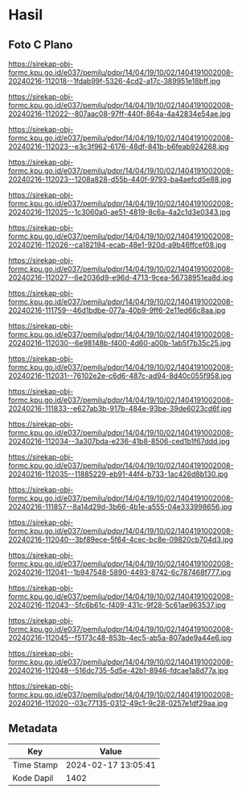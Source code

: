 # Hasil

## Foto C Plano

https://sirekap-obj-formc.kpu.go.id/e037/pemilu/pdpr/14/04/19/10/02/1404191002008-20240216-112018--1fdab99f-5326-4cd2-a17c-389951e18bff.jpg

https://sirekap-obj-formc.kpu.go.id/e037/pemilu/pdpr/14/04/19/10/02/1404191002008-20240216-112022--807aac08-97ff-440f-864a-4a42834e54ae.jpg

https://sirekap-obj-formc.kpu.go.id/e037/pemilu/pdpr/14/04/19/10/02/1404191002008-20240216-112023--e3c3f962-6176-48df-841b-b6feab924268.jpg

https://sirekap-obj-formc.kpu.go.id/e037/pemilu/pdpr/14/04/19/10/02/1404191002008-20240216-112023--1208a828-d55b-440f-9793-ba4aefcd5e88.jpg

https://sirekap-obj-formc.kpu.go.id/e037/pemilu/pdpr/14/04/19/10/02/1404191002008-20240216-112025--1c3060a0-ae51-4819-8c6a-4a2c1d3e0343.jpg

https://sirekap-obj-formc.kpu.go.id/e037/pemilu/pdpr/14/04/19/10/02/1404191002008-20240216-112026--ca182194-ecab-48e1-920d-a9b46ffcef08.jpg

https://sirekap-obj-formc.kpu.go.id/e037/pemilu/pdpr/14/04/19/10/02/1404191002008-20240216-112027--6e2036d9-e96d-4713-9cea-56738951ea8d.jpg

https://sirekap-obj-formc.kpu.go.id/e037/pemilu/pdpr/14/04/19/10/02/1404191002008-20240216-111759--46d1bdbe-077a-40b9-9ff6-2e11ed66c8aa.jpg

https://sirekap-obj-formc.kpu.go.id/e037/pemilu/pdpr/14/04/19/10/02/1404191002008-20240216-112030--6e98148b-f400-4d60-a00b-1ab5f7b35c25.jpg

https://sirekap-obj-formc.kpu.go.id/e037/pemilu/pdpr/14/04/19/10/02/1404191002008-20240216-112031--76102e2e-c6d6-487c-ad94-8d40c055f958.jpg

https://sirekap-obj-formc.kpu.go.id/e037/pemilu/pdpr/14/04/19/10/02/1404191002008-20240216-111833--e627ab3b-917b-484e-93be-39de6023cd6f.jpg

https://sirekap-obj-formc.kpu.go.id/e037/pemilu/pdpr/14/04/19/10/02/1404191002008-20240216-112034--3a307bda-e236-41b8-8506-ced1b1f67ddd.jpg

https://sirekap-obj-formc.kpu.go.id/e037/pemilu/pdpr/14/04/19/10/02/1404191002008-20240216-112035--11885229-eb91-44f4-b733-1ac426d8b130.jpg

https://sirekap-obj-formc.kpu.go.id/e037/pemilu/pdpr/14/04/19/10/02/1404191002008-20240216-111857--8a14d29d-3b66-4b1e-a555-04e333998656.jpg

https://sirekap-obj-formc.kpu.go.id/e037/pemilu/pdpr/14/04/19/10/02/1404191002008-20240216-112040--3bf89ece-5f64-4cec-bc8e-09820cb704d3.jpg

https://sirekap-obj-formc.kpu.go.id/e037/pemilu/pdpr/14/04/19/10/02/1404191002008-20240216-112041--1b947548-5890-4493-8742-6c787468f777.jpg

https://sirekap-obj-formc.kpu.go.id/e037/pemilu/pdpr/14/04/19/10/02/1404191002008-20240216-112043--5fc6b61c-f409-431c-9f28-5c61ae963537.jpg

https://sirekap-obj-formc.kpu.go.id/e037/pemilu/pdpr/14/04/19/10/02/1404191002008-20240216-112045--f5173c48-853b-4ec5-ab5a-807ade9a44e6.jpg

https://sirekap-obj-formc.kpu.go.id/e037/pemilu/pdpr/14/04/19/10/02/1404191002008-20240216-112048--516dc735-5d5e-42b1-8946-fdcae1a8d77a.jpg

https://sirekap-obj-formc.kpu.go.id/e037/pemilu/pdpr/14/04/19/10/02/1404191002008-20240216-112020--03c77135-0312-49c1-9c28-0257e1df29aa.jpg


## Metadata

| Key        | Value               |
| ---------- | ------------------- |
| Time Stamp | 2024-02-17 13:05:41 |
| Kode Dapil | 1402                |



